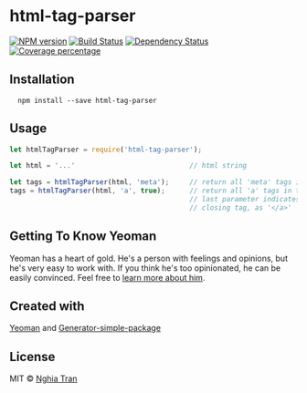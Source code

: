 # html-tag-parser

[![NPM version][npm-image]][npm-url] [![Build Status][travis-image]][travis-url] [![Dependency Status][daviddm-image]][daviddm-url] [![Coverage percentage][coveralls-image]][coveralls-url]

## Installation

```
  npm install --save html-tag-parser
```

## Usage

```js
let htmlTagParser = require('html-tag-parser');

let html = '...'                            // html string

let tags = htmlTagParser(html, 'meta');     // return all 'meta' tags in the html string
tags = htmlTagParser(html, 'a', true);      // return all 'a' tags in the html string, the 
                                            // last parameter indicates the tag has a  
                                            // closing tag, as '</a>'
```

## Getting To Know Yeoman

Yeoman has a heart of gold. He&#39;s a person with feelings and opinions, but he&#39;s very easy to work with. If you think he&#39;s too opinionated, he can be easily convinced. Feel free to [learn more about him](http://yeoman.io/).

## Created with
[Yeoman](https://npmjs.org/package/yo) and [Generator-simple-package](https://npmjs.org/package/generator-simple-package)

## License
MIT © [Nghia Tran]()

[npm-image]: https://badge.fury.io/js/html-tag-parser.svg
[npm-url]: https://npmjs.org/package/html-tag-parser
[travis-image]: https://travis-ci.org/nghiattran/html-tag-parser.svg?branch=master
[travis-url]: https://travis-ci.org/nghiattran/html-tag-parser
[daviddm-image]: https://david-dm.org/nghiattran/html-tag-parser.svg?theme=shields.io
[daviddm-url]: https://david-dm.org/nghiattran/html-tag-parser
[coveralls-image]: https://coveralls.io/repos/nghiattran/html-tag-parser/badge.svg
[coveralls-url]: https://coveralls.io/github/nghiattran/html-tag-parser

